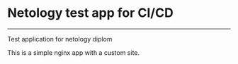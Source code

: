 # Netology test app for CI/CD

---
Test application for netology diplom

This is a simple nginx app with a custom site.
